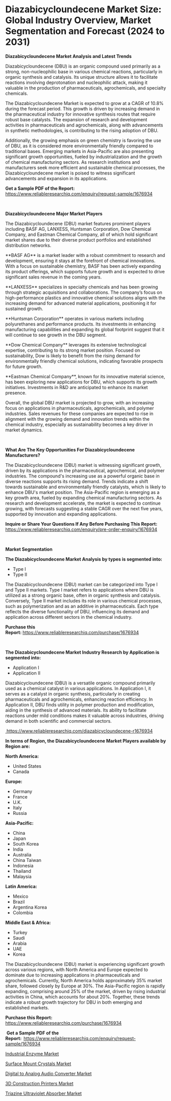 <p><h1>Diazabicycloundecene Market Size: Global Industry Overview, Market Segmentation and Forecast (2024 to 2031)</h1></p><p><strong>Diazabicycloundecene Market Analysis and Latest Trends</strong></p>
<p><p>Diazabicycloundecene (DBU) is an organic compound used primarily as a strong, non-nucleophilic base in various chemical reactions, particularly in organic synthesis and catalysis. Its unique structure allows it to facilitate reactions involving deprotonation and nucleophilic attack, making it valuable in the production of pharmaceuticals, agrochemicals, and specialty chemicals.</p><p>The Diazabicycloundecene Market is expected to grow at a CAGR of 10.8% during the forecast period. This growth is driven by increasing demand in the pharmaceutical industry for innovative synthesis routes that require robust base catalysts. The expansion of research and development activities in pharmaceuticals and agrochemicals, along with advancements in synthetic methodologies, is contributing to the rising adoption of DBU.</p><p>Additionally, the growing emphasis on green chemistry is favoring the use of DBU, as it is considered more environmentally friendly compared to traditional bases. Emerging markets in Asia-Pacific are also presenting significant growth opportunities, fueled by industrialization and the growth of chemical manufacturing sectors. As research institutions and manufacturers seek more efficient and sustainable chemical processes, the Diazabicycloundecene market is poised to witness significant advancements and expansion in its applications.</p></p>
<p><strong>Get a Sample PDF of the Report:&nbsp;</strong> <a href="https://www.reliableresearchiq.com/enquiry/request-sample/1676934?utm_campaign=1087&utm_medium=2&utm_source=Github&utm_content=ia&utm_term=30092024&utm_id=diazabicycloundecene">https://www.reliableresearchiq.com/enquiry/request-sample/1676934</a></p>
<p>&nbsp;</p>
<p><strong>Diazabicycloundecene Major Market Players</strong></p>
<p><p>The Diazabicycloundecene (DBU) market features prominent players including BASF AG, LANXESS, Huntsman Corporation, Dow Chemical Company, and Eastman Chemical Company, all of which hold significant market shares due to their diverse product portfolios and established distribution networks.</p><p>**BASF AG** is a market leader with a robust commitment to research and development, ensuring it stays at the forefront of chemical innovations. With a focus on sustainable chemistry, BASF has been actively expanding its product offerings, which supports future growth and is expected to drive significant sales revenue in the coming years.</p><p>**LANXESS** specializes in specialty chemicals and has been growing through strategic acquisitions and collaborations. The company’s focus on high-performance plastics and innovative chemical solutions aligns with the increasing demand for advanced material applications, positioning it for sustained growth.</p><p>**Huntsman Corporation** operates in various markets including polyurethanes and performance products. Its investments in enhancing manufacturing capabilities and expanding its global footprint suggest that it will continue to see growth in the DBU segment. </p><p>**Dow Chemical Company** leverages its extensive technological expertise, contributing to its strong market position. Focused on sustainability, Dow is likely to benefit from the rising demand for environmentally friendly chemical solutions, indicating favorable prospects for future growth.</p><p>**Eastman Chemical Company**, known for its innovative material science, has been exploring new applications for DBU, which supports its growth initiatives. Investments in R&D are anticipated to enhance its market presence.</p><p>Overall, the global DBU market is projected to grow, with an increasing focus on applications in pharmaceuticals, agrochemicals, and polymer industries. Sales revenues for these companies are expected to rise in alignment with the growing demand and innovation trends within the chemical industry, especially as sustainability becomes a key driver in market dynamics.</p></p>
<p>&nbsp;</p>
<p><strong>What Are The Key Opportunities For Diazabicycloundecene Manufacturers?</strong></p>
<p><p>The Diazabicycloundecene (DBU) market is witnessing significant growth, driven by its applications in the pharmaceutical, agrochemical, and polymer industries. The compound's increasing use as a powerful organic base in diverse reactions supports its rising demand. Trends indicate a shift towards sustainable and environmentally friendly catalysts, which is likely to enhance DBU's market position. The Asia-Pacific region is emerging as a key growth area, fueled by expanding chemical manufacturing sectors. As research and development accelerate, the market is expected to continue growing, with forecasts suggesting a stable CAGR over the next five years, supported by innovation and expanding applications.</p></p>
<p><strong>Inquire or Share Your Questions If Any Before Purchasing This Report:</strong> <a href="https://www.reliableresearchiq.com/enquiry/pre-order-enquiry/1676934?utm_campaign=1087&utm_medium=2&utm_source=Github&utm_content=ia&utm_term=30092024&utm_id=diazabicycloundecene">https://www.reliableresearchiq.com/enquiry/pre-order-enquiry/1676934</a></p>
<p>&nbsp;</p>
<p><strong>Market Segmentation</strong></p>
<p><strong>The Diazabicycloundecene Market Analysis by types is segmented into:</strong></p>
<p><ul><li>Type I</li><li>Type II</li></ul></p>
<p><p>The Diazabicycloundecene (DBU) market can be categorized into Type I and Type II markets. Type I market refers to applications where DBU is utilized as a strong organic base, often in organic synthesis and catalysis. Conversely, Type II market includes its role in various chemical processes, such as polymerization and as an additive in pharmaceuticals. Each type reflects the diverse functionality of DBU, influencing its demand and application across different sectors in the chemical industry.</p></p>
<p><strong>Purchase this Report:&nbsp;</strong><a href="https://www.reliableresearchiq.com/purchase/1676934?utm_campaign=1087&utm_medium=2&utm_source=Github&utm_content=ia&utm_term=30092024&utm_id=diazabicycloundecene">https://www.reliableresearchiq.com/purchase/1676934</a></p>
<p>&nbsp;</p>
<p><strong>The Diazabicycloundecene Market Industry Research by Application is segmented into:</strong></p>
<p><ul><li>Application I</li><li>Application II</li></ul></p>
<p><p>Diazabicycloundecene (DBU) is a versatile organic compound primarily used as a chemical catalyst in various applications. In Application I, it serves as a catalyst in organic synthesis, particularly in creating pharmaceuticals and agrochemicals, enhancing reaction efficiency. In Application II, DBU finds utility in polymer production and modification, aiding in the synthesis of advanced materials. Its ability to facilitate reactions under mild conditions makes it valuable across industries, driving demand in both scientific and commercial sectors.</p></p>
<p><a href="https://www.reliableresearchiq.com/diazabicycloundecene-r1676934?utm_campaign=1087&utm_medium=2&utm_source=Github&utm_content=ia&utm_term=30092024&utm_id=diazabicycloundecene">&nbsp;https://www.reliableresearchiq.com/diazabicycloundecene-r1676934</a></p>
<p><strong>In terms of Region, the Diazabicycloundecene Market Players available by Region are:</strong></p>
<p>
    <p> <strong> North America: </strong>
        <ul>
            <li>United States</li>
            <li>Canada</li>
        </ul>
        </p> 
    <p> <strong> Europe: </strong>
        <ul>
            <li>Germany</li>
            <li>France</li>
            <li>U.K.</li>
            <li>Italy</li>
            <li>Russia</li>
        </ul>
        </p> 
    <p> <strong> Asia-Pacific: </strong>
        <ul>
            <li>China</li>
            <li>Japan</li>
            <li>South Korea</li>
            <li>India</li>
            <li>Australia</li>
            <li>China Taiwan</li>
            <li>Indonesia</li>
            <li>Thailand</li>
            <li>Malaysia</li>
        </ul>
        </p> 
    <p> <strong> Latin America: </strong>
        <ul>
            <li>Mexico</li>
            <li>Brazil</li>
            <li>Argentina Korea</li>
            <li>Colombia</li>
        </ul>
        </p> 
    <p> <strong> Middle East & Africa: </strong>
        <ul>
            <li>Turkey</li>
            <li>Saudi</li>
            <li>Arabia</li>
            <li>UAE</li>
            <li>Korea</li>
        </ul>
    </p>
    </p>
<p><p>The Diazabicycloundecene (DBU) market is experiencing significant growth across various regions, with North America and Europe expected to dominate due to increasing applications in pharmaceuticals and agrochemicals. Currently, North America holds approximately 35% market share, followed closely by Europe at 30%. The Asia-Pacific region is rapidly expanding, comprising around 25% of the market, driven by rising industrial activities in China, which accounts for about 20%. Together, these trends indicate a robust growth trajectory for DBU in both emerging and established markets.</p></p>
<p><strong>Purchase this Report: </strong><a href="https://www.reliableresearchiq.com/purchase/1676934?utm_campaign=1087&utm_medium=2&utm_source=Github&utm_content=ia&utm_term=30092024&utm_id=diazabicycloundecene">https://www.reliableresearchiq.com/purchase/1676934</a></p>
<p>&nbsp;<strong>Get a Sample PDF of the Report:&nbsp;&nbsp;</strong><a href="https://www.reliableresearchiq.com/enquiry/request-sample/1676934?utm_campaign=1087&utm_medium=2&utm_source=Github&utm_content=ia&utm_term=30092024&utm_id=diazabicycloundecene">https://www.reliableresearchiq.com/enquiry/request-sample/1676934</a></p>
<p><strong></strong></p>
<p><p><a href="https://github.com/abbiewimld/Market-Research-Report-List-1/blob/main/industrial-enzyme-market.md?utm_campaign=1087&utm_medium=2&utm_source=Github&utm_content=ia&utm_term=30092024&utm_id=diazabicycloundecene">Industrial Enzyme Market</a></p><p><a href="https://issuu.com/reportprime-2/docs/surface-mount-crystals-market-size-_9d3d4988abc22b?utm_campaign=1087&utm_medium=2&utm_source=Github&utm_content=ia&utm_term=30092024&utm_id=diazabicycloundecene">Surface Mount Crystals Market</a></p><p><a href="https://www.linkedin.com/pulse/digital-analog-audio-converter-market-trends-analysis-opportunities-xf3ac?utm_campaign=1087&utm_medium=2&utm_source=Github&utm_content=ia&utm_term=30092024&utm_id=diazabicycloundecene">Digital to Analog Audio Converter Market</a></p><p><a href="https://www.linkedin.com/pulse/3d-construction-printers-market-analysis-report-global-rr24c?utm_campaign=1087&utm_medium=2&utm_source=Github&utm_content=ia&utm_term=30092024&utm_id=diazabicycloundecene">3D Construction Printers Market</a></p><p><a href="https://github.com/MCGEE-CRANECaitlyn/Market-Research-Report-List-1/blob/main/triazine-ultraviolet-absorber-market.md?utm_campaign=1087&utm_medium=2&utm_source=Github&utm_content=ia&utm_term=30092024&utm_id=diazabicycloundecene">Triazine Ultraviolet Absorber Market</a></p></p>